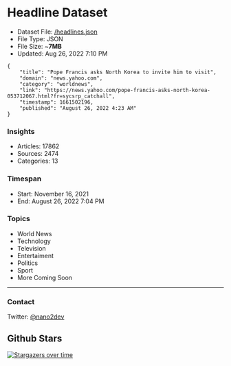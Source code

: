 # Headline Dataset

- Dataset File: [/headlines.json](https://raw.githubusercontent.com/fwd/news/master/headlines.json) 
- File Type: JSON
- File Size: ~**7MB**
- Updated: Aug 26, 2022 7:10 PM

```
{
    "title": "Pope Francis asks North Korea to invite him to visit",
    "domain": "news.yahoo.com",
    "category": "worldnews",
    "link": "https://news.yahoo.com/pope-francis-asks-north-korea-053712067.html?fr=sycsrp_catchall",
    "timestamp": 1661502196,
    "published": "August 26, 2022 4:23 AM"
}
```

### Insights

- Articles: 17862
- Sources: 2474
- Categories: 13

### Timespan

- Start: November 16, 2021
- End: August 26, 2022 7:04 PM

### Topics

- World News
- Technology
- Television
- Entertaiment
- Politics
- Sport
- More Coming Soon

---

### Contact 

Twitter: [@nano2dev](https://twitter.com/nano2dev)

## Github Stars

[![Stargazers over time](https://starchart.cc/fwd/news.svg)](https://starchart.cc/fwd/news)
	